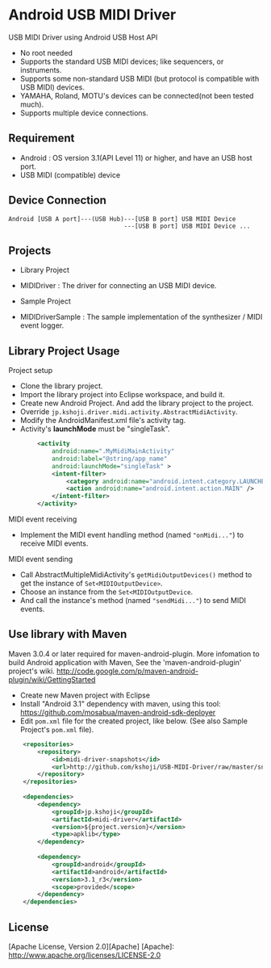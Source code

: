 Android USB MIDI Driver
====

USB MIDI Driver using Android USB Host API

- No root needed
- Supports the standard USB MIDI devices; like sequencers, or instruments.
- Supports some non-standard USB MIDI (but protocol is compatible with USB MIDI) devices.
 - YAMAHA, Roland, MOTU's devices can be connected(not been tested much).
- Supports multiple device connections.

Requirement
----
- Android : OS version 3.1(API Level 11) or higher, and have an USB host port.
- USB MIDI (compatible) device

Device Connection
----
```
Android [USB A port]---(USB Hub)---[USB B port] USB MIDI Device
                                ---[USB B port] USB MIDI Device ...
```

Projects
----
- Library Project  
 - MIDIDriver : The driver for connecting an USB MIDI device.

- Sample Project
 - MIDIDriverSample : The sample implementation of the synthesizer / MIDI event logger.

Library Project Usage
----
Project setup

- Clone the library project.
- Import the library project into Eclipse workspace, and build it.
- Create new Android Project. And add the library project to the project.
- Override `jp.kshoji.driver.midi.activity.AbstractMidiActivity`.
- Modify the AndroidManifest.xml file's activity tag.
 - Activity's **launchMode** must be "singleTask".

```xml
        <activity
            android:name=".MyMidiMainActivity"
            android:label="@string/app_name"
            android:launchMode="singleTask" >
            <intent-filter>
                <category android:name="android.intent.category.LAUNCHER" />
                <action android:name="android.intent.action.MAIN" />
            </intent-filter>
        </activity>
```

MIDI event receiving

- Implement the MIDI event handling method (named `"onMidi..."`) to receive MIDI events.

MIDI event sending

- Call AbstractMultipleMidiActivity's `getMidiOutputDevices()` method to get the instance of `Set<MIDIOutputDevice>`.
- Choose an instance from the `Set<MIDIOutputDevice`.
 - And call the instance's method (named `"sendMidi..."`) to send MIDI events.

Use library with Maven
----
Maven 3.0.4 or later required for maven-android-plugin.
More infomation to build Android application with Maven, See the 'maven-android-plugin' project's wiki. http://code.google.com/p/maven-android-plugin/wiki/GettingStarted

- Create new Maven project with Eclipse
- Install "Android 3.1" dependency with maven, using this tool: https://github.com/mosabua/maven-android-sdk-deployer
- Edit `pom.xml` file for the created project, like below. (See also Sample Project's `pom.xml` file).

```xml
    <repositories>
        <repository>
            <id>midi-driver-snapshots</id>
            <url>http://github.com/kshoji/USB-MIDI-Driver/raw/master/snapshots</url>
        </repository>
    </repositories>
    
    <dependencies>
        <dependency>
            <groupId>jp.kshoji</groupId>
            <artifactId>midi-driver</artifactId>
            <version>${project.version}</version>
            <type>apklib</type>
        </dependency>
        
        <dependency>
            <groupId>android</groupId>
            <artifactId>android</artifactId>
            <version>3.1_r3</version>
            <scope>provided</scope>
        </dependency>
    </dependencies>
```

License
----
[Apache License, Version 2.0][Apache]
[Apache]: http://www.apache.org/licenses/LICENSE-2.0
